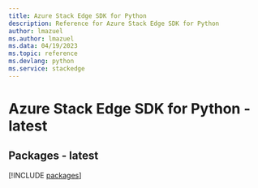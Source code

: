 ```yaml
---
title: Azure Stack Edge SDK for Python
description: Reference for Azure Stack Edge SDK for Python
author: lmazuel
ms.author: lmazuel
ms.data: 04/19/2023
ms.topic: reference
ms.devlang: python
ms.service: stackedge
---
```

# Azure Stack Edge SDK for Python - latest
## Packages - latest
[!INCLUDE [packages](stack-edge-index.md)]